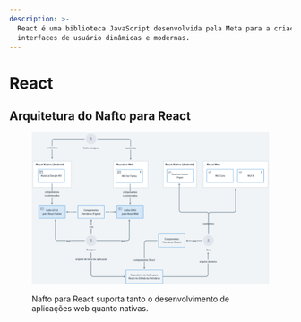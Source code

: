 ```yaml
---
description: >-
  React é uma biblioteca JavaScript desenvolvida pela Meta para a criação de
  interfaces de usuário dinâmicas e modernas.
---
```


# React

## Arquitetura do Nafto para React

<figure><img src="../.gitbook/assets/image.png" alt=""><figcaption><p>Nafto para React suporta tanto o desenvolvimento de aplicações web quanto nativas.</p></figcaption></figure>
